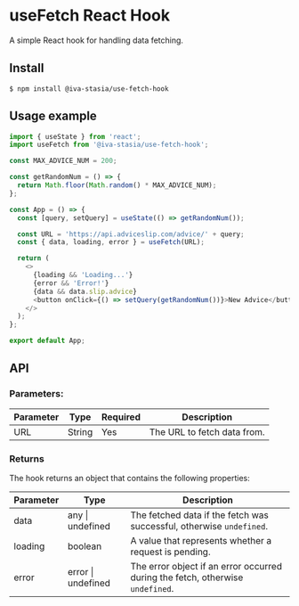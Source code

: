 # useFetch React Hook

A simple React hook for handling data fetching.

## Install

`$ npm install @iva-stasia/use-fetch-hook`

## Usage example

```javascript
import { useState } from 'react';
import useFetch from '@iva-stasia/use-fetch-hook';

const MAX_ADVICE_NUM = 200;

const getRandomNum = () => {
  return Math.floor(Math.random() * MAX_ADVICE_NUM);
};

const App = () => {
  const [query, setQuery] = useState(() => getRandomNum());

  const URL = 'https://api.adviceslip.com/advice/' + query;
  const { data, loading, error } = useFetch(URL);

  return (
    <>
      {loading && 'Loading...'}
      {error && 'Error!'}
      {data && data.slip.advice}
      <button onClick={() => setQuery(getRandomNum())}>New Advice</button>
    </>
  );
};

export default App;
```

## API

### Parameters: 

| Parameter | Type | Required | Description |
| --- | --- | --- | --- |
| URL | String | Yes |  The URL to fetch data from. |

### Returns 

The hook returns an object that contains the following properties:

| Parameter | Type | Description |
| --- | --- | --- |
| data | any \| undefined |  The fetched data if the fetch was successful, otherwise `undefined`. |
| loading | boolean |  A value that represents whether a request is pending. |
| error | error \| undefined |  The error object if an error occurred during the fetch, otherwise `undefined`. |
